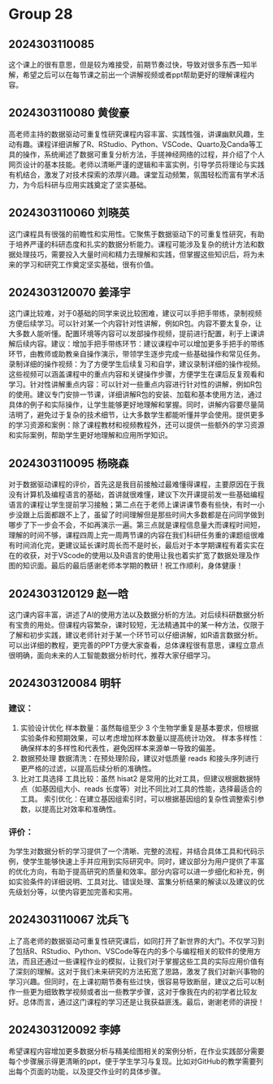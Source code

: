 # Group 28

## 2024303110085

这个课上的很有意思，但是较为难接受，前期节奏过快，导致对很多东西一知半解，希望之后可以在每节课之前出一个讲解视频或者ppt帮助更好的理解课程内容。

## 2024303110080 黄俊豪

高老师主持的数据驱动可重复性研究课程内容丰富、实践性强，讲课幽默风趣，生动有趣。课程详细讲解了R、RStudio、Python、VSCode、Quarto及Canda等工具的操作，系统阐述了数据可重复分析方法，手搓神经网络的过程，并介绍了个人网页设计的基本技能。老师以清晰严谨的逻辑和丰富实例，引导学员将理论与实践有机结合，激发了对技术探索的浓厚兴趣。课堂互动频繁，氛围轻松而富有学术活力，为今后科研与应用实践奠定了坚实基础。

## 2024303110060 刘晓英

这门课程具有很强的前瞻性和实用性。它聚焦于数据驱动下的可重复性研究，有助于培养严谨的科研态度和扎实的数据分析能力。课程可能涉及复杂的统计方法和数据处理技巧，需要投入大量时间和精力去理解和实践，但掌握这些知识后，将为未来的学习和研究工作奠定坚实基础，很有价值。

## 2024303120070 姜泽宇

这门课比较难，对于0基础的同学来说比较困难，建议可以手把手带练，录制视频方便后续学习。可以针对某一个内容针对性讲解，例如R包。内容不要太复杂，让大多数人能听懂。配置环境等内容可以发部操作视频，提前进行配置，利于上课讲解后续内容。建议：增加手把手带练环节：建议课程中可以增加更多手把手的带练环节，由教师或助教亲自操作演示，带领学生逐步完成一些基础操作和常见任务。录制详细的操作视频：为了方便学生后续复习和自学，建议录制详细的操作视频。这些视频可以涵盖课程中的重点内容和关键操作步骤，方便学生在课后反复观看和学习。针对性讲解重点内容：可以针对一些重点内容进行针对性的讲解，例如R包的使用。建议专门安排一节课，详细讲解R包的安装、加载和基本使用方法，通过具体的例子和实际操作，让学生能够更好地理解和掌握。同时，讲解内容要尽量简洁明了，避免过于复杂的技术细节，让大多数学生都能听懂并学会使用。提供更多的学习资源和案例：除了课程教材和视频教程外，还可以提供一些额外的学习资源和实际案例，帮助学生更好地理解和应用所学知识。


## 2024303110095 杨晓森

对于数据驱动课程的评价，首先这是我目前接触过最难懂得课程，主要原因在于我没有计算机及编程语言的基础，首讲就很难懂，建议下次开课提前发一些基础编程语言的课程让学生提前学习接触；第二点在于老师上课讲课节奏有些快，有时一小步没跟上后面都跟不上了，虽留了时间理解但是那些时间大多数都是在问同学做到哪步了下一步会不会，不如再演示一遍。第三点就是课程信息量大而课程时间短，理解的时间不够，课程四周上完一周两节课的内容在我们科研任务重的课题组很难有时间消化完，更建议延长课时周长而不是时长，最后对于本学期课程有着实实在在的收获，对于VScode的使用以及R语言的使用让我也着实扩宽了数据处理及作图的知识面。最后的最后感谢老师本学期的教研！祝工作顺利，身体健康！

## 2024303120129 赵一晗

这门课内容丰富，讲述了AI的使用方法以及数据分析的方法。对后续科研数据分析有宝贵的用处。但课程内容繁杂，课时较短，无法精通其中的某一种方法，仅限于了解和初步实践，建议老师针对于某一个环节可以仔细讲解，如R语言数据分析。可以出详细的教程，更完善的PPT方便大家查看，总体课程很有意思，课程立意点很明确，面向未来的人工智能数据分析时代，推荐大家仔细学习。

## 2024303120084 明轩

### 建议：

1. 实验设计优化
样本数量：虽然每组至少 3 个生物学重复是基本要求，但根据实验条件和预期效果，可以考虑增加样本数量以提高统计功效。
样本多样性：确保样本的多样性和代表性，避免因样本来源单一导致的偏差。
2. 数据预处理
数据清洗：在预处理阶段，建议对低质量 reads 和接头序列进行更严格的过滤，以提高后续分析的准确性。
3. 比对工具选择
工具比较：虽然 hisat2 是常用的比对工具，但建议根据数据特点（如基因组大小、reads 长度等）对比不同比对工具的性能，选择最适合的工具。
索引优化：在建立基因组索引时，可以根据基因组的复杂性调整索引参数，以提高比对效率和准确性。

### 评价：

为学生对数据分析的学习提供了一个清晰、完整的流程，并结合具体工具和代码示例，使学生能够快速上手并应用到实际研究中。同时，建议部分为用户提供了丰富的优化方向，有助于提高研究的质量和效率。部分内容可以进一步细化和补充，例如实验条件的详细说明、工具对比、错误处理、富集分析结果的解读以及建议的优先级划分等，以使内容更加完善和实用。

## 2024303110067 沈兵飞

上了高老师的数据驱动可重复性研究课后，如同打开了新世界的大门。不仅学习到了包括R、RStudio、Python、VSCode等在内的多个与编程相关的软件的使用方法，而且还通过一些课程作业的模拟，让我们对于掌握这些工具的实际应用价值有了深刻的理解。这对于我们未来研究的方法拓宽了思路，激发了我们对新兴事物的学习兴趣。但同时，在上课初期节奏有些过快，很容易导致断层，建议之后可以制作一些更为细致教学视频或者出一些教学步骤，这对于像我在内的初学者比较友好。总体而言，通过这门课程的学习还是让我获益匪浅。最后，谢谢老师的讲授！

## 2024303120092 李婷
希望课程内容增加更多数据分析与精美绘图相关的案例分析，在作业实践部分需要每个步骤展示得更清晰的ppt，便于学生学习与复现。比如对GitHub的教学需要列出每个页面的功能，以及提交作业时的具体步骤。

